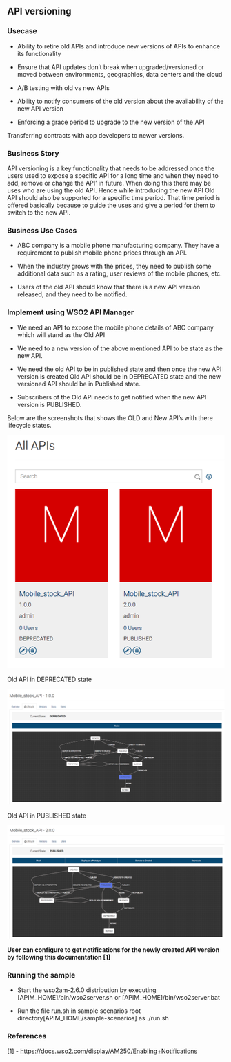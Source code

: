 ## API versioning

### Usecase

* Ability to retire old APIs and introduce new versions of APIs to enhance its functionality

* Ensure that API updates don’t break when upgraded/versioned or moved between environments, geographies, data centers and the cloud

* A/B testing with old vs new APIs

* Ability to notify consumers of the old version about the availability of the new API version

* Enforcing a grace period to upgrade to the new version of the API

Transferring contracts with app developers to newer versions.

### Business Story

API versioning is a key functionality that needs to be addressed once the users used to expose a specific API for a long time and when they need to add, remove or change the API’ in future. When doing this there may be uses who are using the old API. Hence while introducing the new API Old API should also be supported for a specific time period. That time period is offered basically because to guide the uses and give a period for them to switch to the new API. 

### Business Use Cases

* ABC company is a mobile phone manufacturing company. They have a requirement to publish mobile phone prices through an API.

* When the industry grows with the prices, they need to publish some additional data such as a rating, user reviews of the mobile phones, etc.

* Users of the old API should know that there is a new API version released, and they need to be notified.

### Implement using WSO2 API Manager

* We need an API to expose the mobile phone details of ABC company which will stand as the Old API

* We need to a new version of the above mentioned API to be state as the new API.

* We need the old API to be in published state and then once the new API version is created Old API should be in DEPRECATED state and the new versioned API should be in Published state.

* Subscribers of the Old API needs to get notified when the new API version is PUBLISHED.

Below are the screenshots that shows the OLD and New API’s with there lifecycle states.

![](images/image_0.png)

Old API in DEPRECATED state

![](images/image_1.png)

Old API in PUBLISHED state

![](images/image_2.png)

 

**User can configure to get notifications for the newly created API version by following this documentation [1]**

### Running the sample

* Start the wso2am-2.6.0 distribution by executing [APIM_HOME]/bin/wso2server.sh or [APIM_HOME]/bin/wso2server.bat

* Run the file run.sh in sample scenarios root directory[APIM_HOME/sample-scenarios] as ./run.sh

### References

[1] - https://docs.wso2.com/display/AM250/Enabling+Notifications


